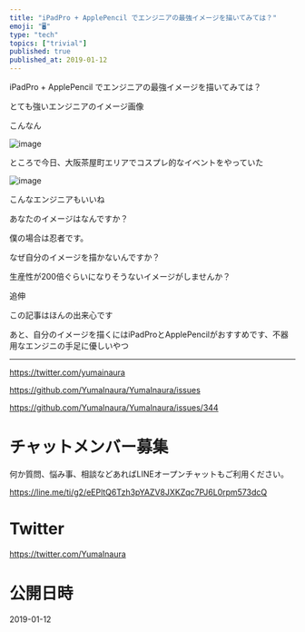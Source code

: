 ```yaml
---
title: "iPadPro + ApplePencil でエンジニアの最強イメージを描いてみては？"
emoji: "🖥"
type: "tech"
topics: ["trivial"]
published: true
published_at: 2019-01-12
---
```


iPadPro + ApplePencil でエンジニアの最強イメージを描いてみては？


とても強いエンジニアのイメージ画像 

こんなん


![image](https://user-images.githubusercontent.com/13635059/51071679-50537e80-1698-11e9-846a-4f1689de6423.png)

ところで今日、大阪茶屋町エリアでコスプレ的なイベントをやっていた

![image](https://user-images.githubusercontent.com/13635059/51071657-0f5b6a00-1698-11e9-83b9-43b00df0be08.png)

こんなエンジニアもいいね

あなたのイメージはなんですか？

僕の場合は忍者です。


なぜ自分のイメージを描かないんですか？

生産性が200倍ぐらいになりそうないイメージがしませんか？


追伸

この記事はほんの出来心です

あと、自分のイメージを描くにはiPadProとApplePencilがおすすめです、不器用なエンジニの手足に優しいやつ

---

https://twitter.com/yumainaura

https://github.com/YumaInaura/YumaInaura/issues


https://github.com/YumaInaura/YumaInaura/issues/344








<!-- Update From Qiita API -->

# チャットメンバー募集


何か質問、悩み事、相談などあればLINEオープンチャットもご利用ください。

https://line.me/ti/g2/eEPltQ6Tzh3pYAZV8JXKZqc7PJ6L0rpm573dcQ





# Twitter


https://twitter.com/YumaInaura


<!-- Update From Qiita API -->



# 公開日時

2019-01-12
